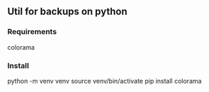 ## Util for backups on python

### Requirements
colorama

### Install
python -m venv venv
source venv/bin/activate
pip install colorama
